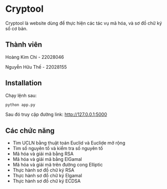 # Cryptool

Cryptool là website dùng để thực hiện các tác vụ mã hóa, và sơ đồ chữ ký số cơ bản.

## Thành viên

Hoàng Kim Chi - 22028046

Nguyễn Hữu Thế - 22028155

## Installation

Chạy lệnh sau:

```bash
python app.py
```
Sau đó truy cập đường link: http://127.0.0.1:5000
## Các chức năng
- Tìm UCLN bằng thuật toán Euclid và Euclide mở rộng
- Tìm số nguyên tố và kiểm tra số nguyên tố
- Mã hóa và giải mã bằng RSA
- Mã hóa và giải mã bằng ElGamal
- Mã hóa và giải mã trên đường cong Elliptic
- Thực hành sơ đồ chữ ký RSA
- Thực hành sơ đồ chữ ký Elgamal
- Thực hành sơ đồ chữ ký ECDSA

